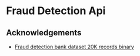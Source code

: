 # **Fraud Detection Api**

## Acknowledgements

- [Fraud detection bank dataset 20K records binary ](https://www.kaggle.com/volodymyrgavrysh/fraud-detection-bank-dataset-20k-records-binary)
